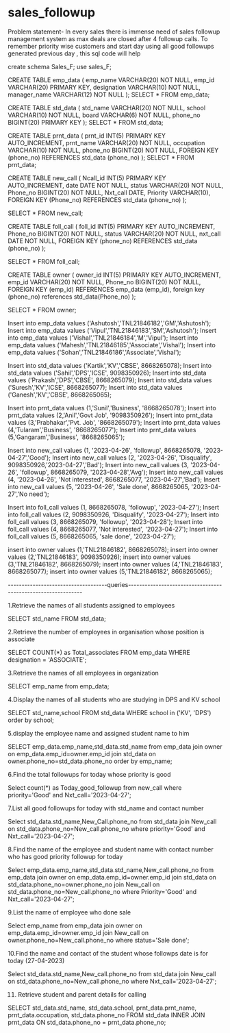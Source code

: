 # sales_followup
Problem statement- In every sales there is immense need of sales followup management system as max deals are closed after 4 followup calls.
To remember priority wise customers and start day using all good followups generated previous day , this sql code will help

create schema Sales_F;
use sales_F;

CREATE TABLE emp_data (
    emp_name VARCHAR(20) NOT NULL,
    emp_id VARCHAR(20) PRIMARY KEY,
    designation VARCHAR(10) NOT NULL,
    manager_name VARCHAR(12) NOT NULL
); 
SELECT 
    *
FROM
    emp_data;

CREATE TABLE std_data (
    std_name VARCHAR(20) NOT NULL,
    school VARCHAR(10) NOT NULL,
    board VARCHAR(6) NOT NULL,
    phone_no BIGINT(20) PRIMARY KEY
); 
SELECT 
    *
FROM
    std_data;

CREATE TABLE prnt_data (
    prnt_id INT(5) PRIMARY KEY AUTO_INCREMENT,
    prnt_name VARCHAR(20) NOT NULL,
    occupation VARCHAR(10) NOT NULL,
    phone_no BIGINT(20) NOT NULL,
    FOREIGN KEY (phone_no)
        REFERENCES std_data (phone_no)
); 
SELECT 
    *
FROM
    prnt_data;

CREATE TABLE new_call (
    Ncall_id INT(5) PRIMARY KEY AUTO_INCREMENT,
    date DATE NOT NULL,
    status VARCHAR(20) NOT NULL,
    Phone_no BIGINT(20) NOT NULL,
    Nxt_call DATE,
    Priority VARCHAR(10),
    FOREIGN KEY (Phone_no)
        REFERENCES std_data (phone_no)
);

SELECT 
    *
FROM
    new_call;

CREATE TABLE foll_call (
    foll_id INT(5) PRIMARY KEY AUTO_INCREMENT,
    Phone_no BIGINT(20) NOT NULL,
    status VARCHAR(20) NOT NULL,
    nxt_call DATE NOT NULL,
    FOREIGN KEY (phone_no)
        REFERENCES std_data (phone_no)
);

SELECT 
    *
FROM
    foll_call;

CREATE TABLE owner (
    owner_id INT(5) PRIMARY KEY AUTO_INCREMENT,
    emp_id VARCHAR(20) NOT NULL,
    Phone_no BIGINT(20) NOT NULL,
    FOREIGN KEY (emp_id)
        REFERENCES emp_data (emp_id),
        foreign key (phone_no) references std_data(Phone_no)
);


SELECT 
    *
FROM
    owner;
    
Insert into emp_data values ('Ashutosh','TNL21846182','GM','Ashutosh');
Insert into emp_data values ('Vipul','TNL21846183','SM','Ashutosh');
Insert into emp_data values ('Vishal','TNL21846184','M','Vipul');
Insert into emp_data values ('Mahesh','TNL21846185','Associate','Vishal');
Insert into emp_data values ('Sohan','TNL21846186','Associate','Vishal');

Insert into std_data values ('Kartik','KV','CBSE', 8668265078);
Insert into std_data values ('Sahil','DPS','ICSE', 9098350926);
Insert into std_data values ('Prakash','DPS','CBSE', 8668265079);
Insert into std_data values ('Suresh','KV','ICSE', 8668265077);
Insert into std_data values ('Ganesh','KV','CBSE', 8668265065);

Insert into prnt_data values (1,'Sunil','Business', '8668265078');
Insert into prnt_data values (2,'Anil','Govt Job', '9098350926');
Insert into prnt_data values (3,'Prabhakar','Pvt. Job', '8668265079');
Insert into prnt_data values (4,'Tularam','Business', '8668265077');
Insert into prnt_data values (5,'Gangaram','Business', '8668265065');

Insert into new_call values (1, '2023-04-26', 'followup', 8668265078, '2023-04-27','Good');
Insert into new_call values (2, '2023-04-26', 'Disqualify', 9098350926,'2023-04-27','Bad'); 
Insert into new_call values (3, '2023-04-26', 'followup', 8668265079, '2023-04-28','Avg'); 
Insert into new_call values (4, '2023-04-26', 'Not interested', 8668265077, '2023-04-27','Bad'); 
Insert into new_call values (5, '2023-04-26', 'Sale done', 8668265065, '2023-04-27','No need');  

Insert into foll_call values (1, 8668265078, 'followup', '2023-04-27');
Insert into foll_call values (2, 9098350926, 'Disqualify', '2023-04-27');
Insert into foll_call values (3, 8668265079, 'followup', '2023-04-28');
Insert into foll_call values (4, 8668265077, 'Not interested', '2023-04-27');
Insert into foll_call values (5, 8668265065, 'sale done', '2023-04-27');

insert into owner values (1,'TNL21846182', 8668265078);
insert into owner values (2,'TNL21846183', 9098350926);
insert into owner values (3,'TNL21846182', 8668265079);
insert into owner values (4,'TNL21846183', 8668265077);
insert into owner values (5,'TNL21846182', 8668265065);



------------------------------------queries-------------------------------------------------------------

1.Retrieve the names of all students assigned to employees

SELECT std_name
FROM std_data;

2.Retrieve the number of employees in organisation whose position is associate

SELECT COUNT(*) as Total_associates
FROM emp_data
WHERE designation = 'ASSOCIATE';

3.Retrieve the names of all employees in organization

SELECT emp_name from emp_data;

4.Display the names of all students who are studying in DPS and KV school

SELECT std_name,school 
FROM std_data
WHERE  school in ('KV', 'DPS')
order by school;

5.display the employee name and assigned student name to him

SELECT emp_data.emp_name,std_data.std_name from emp_data 
join owner
on emp_data.emp_id=owner.emp_id 
join std_data on owner.phone_no=std_data.phone_no
order by emp_name;


6.Find the total followups for today whose priority is good

Select count(*) as Today_good_followup from new_call
where priority='Good' and Nxt_call='2023-04-27';


7.List all good followups for today with std_name and contact number

Select std_data.std_name,New_Call.phone_no from std_data
join New_call
on std_data.phone_no=New_call.phone_no
where priority='Good' and Nxt_call='2023-04-27';


8.Find the name of the employee and student name with contact number who has good priority followup for today
 
 Select emp_data.emp_name,std_data.std_name,New_call.phone_no from emp_data
 join owner
 on emp_data.emp_id=owner.emp_id
 join std_data
 on std_data.phone_no=owner.phone_no
 join New_call
 on std_data.phone_no=New_call.phone_no
 where Priority='Good' and Nxt_call='2023-04-27';
 


9.List the name of employee who done sale

Select emp_name from emp_data
join owner
on emp_data.emp_id=owner.emp_id
join New_call
on owner.phone_no=New_call.phone_no
where status='Sale done';




10.Find the name and contact of the student whose followps date is for today (27-04-2023)

Select std_data.std_name,New_call.phone_no from std_data
join New_call
on std_data.phone_no=New_call.phone_no
where Nxt_call='2023-04-27';

11. Retrieve student and parent details for calling

SELECT 
    std_data.std_name,
    std_data.school,
    prnt_data.prnt_name,
    prnt_data.occupation,
    std_data.phone_no
FROM
    std_data
        INNER JOIN
    prnt_data ON std_data.phone_no = prnt_data.phone_no;





